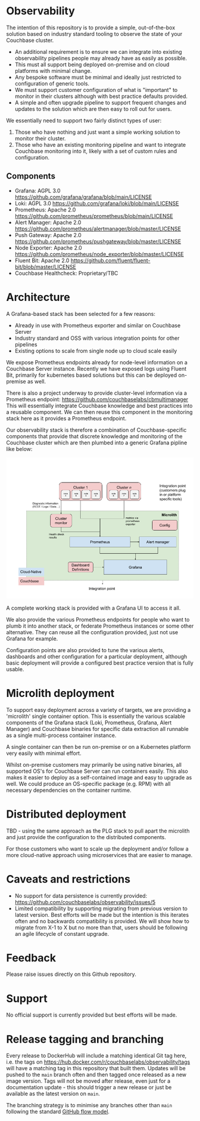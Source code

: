 # Observability

The intention of this repository is to provide a simple, out-of-the-box solution based on industry standard tooling to observe the state of your Couchbase cluster.
* An additional requirement is to ensure we can integrate into existing observability pipelines people may already have as easily as possible.
* This must all support being deployed on-premise and on cloud platforms with minimal change.
* Any bespoke software must be minimal and ideally just restricted to configuration of generic tools.
* We must support customer configuration of what is "important" to monitor in their clusters although with best practice defaults provided.
* A simple and often upgrade pipeline to support frequent changes and updates to the solution which are then easy to roll out for users.

We essentially need to support two fairly distinct types of user:
1. Those who have nothing and just want a simple working solution to monitor their cluster.
2. Those who have an existing monitoring pipeline and want to integrate Couchbase monitoring into it, likely with a set of custom rules and configuration.

## Components

* Grafana: AGPL 3.0 https://github.com/grafana/grafana/blob/main/LICENSE
* Loki: AGPL 3.0 https://github.com/grafana/loki/blob/main/LICENSE
* Prometheus: Apache 2.0 https://github.com/prometheus/prometheus/blob/main/LICENSE
* Alert Manager: Apache 2.0 https://github.com/prometheus/alertmanager/blob/master/LICENSE
* Push Gateway: Apache 2.0 https://github.com/prometheus/pushgateway/blob/master/LICENSE
* Node Exporter: Apache 2.0 https://github.com/prometheus/node_exporter/blob/master/LICENSE
* Fluent Bit: Apache 2.0 https://github.com/fluent/fluent-bit/blob/master/LICENSE
* Couchbase Healthcheck: Proprietary/TBC

# Architecture

A Grafana-based stack has been selected for a few reasons:
* Already in use with Prometheus exporter and similar on Couchbase Server
* Industry standard and OSS with various integration points for other pipelines
* Existing options to scale from single node up to cloud scale easily

We expose Prometheus endpoints already for node-level information on a Couchbase Server instance.
Recently we have exposed logs using Fluent Bit, primarily for kubernetes based solutions but this can be deployed on-premise as well.

There is also a project underway to provide cluster-level information via a Prometheus endpoint: https://github.com/couchbaselabs/cbmultimanager
This will essentially integrate Couchbase knowledge and best practices into a reusable component. We can then reuse this component in the monitoring stack here as it provides a Prometheus endpoint.

Our observability stack is therefore a combination of Couchbase-specific components that provide that discrete knowledge and monitoring of the Couchbase cluster which are then plumbed into a generic Grafana pipline like below:

![Overview](/images/healthcheck-blocks.png)

A complete working stack is provided with a Grafana UI to access it all.

We also provide the various Prometheus endpoints for people who want to plumb it into another stack, or federate Prometheus instances or some other alternative.
They can reuse all the configuration provided, just not use Grafana for example.

Configuration points are also provided to tune the various alerts, dashboards and other configuration for a particular deployment, although basic deployment will provide a configured best practice version that is fully usable.

# Microlith deployment

To support easy deployment across a variety of targets, we are providing a 'microlith' single container option.
This is essentially the various scalable components of the Grafana stack (Loki, Prometheus, Grafana, Alert Manager) and Couchbase binaries for specific data extraction all runnable as a single multi-process container instance.

A single container can then be run on-premise or on a Kubernetes platform very easily with minimal effort.

Whilst on-premise customers may primarily be using native binaries, all supported OS's for Couchbase Server can run containers easily. This also makes it easier to deploy as a self-contained image and easy to upgrade as well. We could produce an OS-specific package (e.g. RPM) with all necessary dependencies on the container runtime.

# Distributed deployment

TBD - using the same approach as the PLG stack to pull apart the microlith and just provide the configuration to the distributed components.

For those customers who want to scale up the deployment and/or follow a more cloud-native approach using microservices that are easier to manage.

# Caveats and restrictions

* No support for data persistence is currently provided: https://github.com/couchbaselabs/observability/issues/5
* Limited compatibility by supporting migrating from previous version to latest version. Best efforts will be made but the intention is this iterates often and no backwards compatibility is provided. We will show how to migrate from X-1 to X but no more than that, users should be following an agile lifecycle of constant upgrade.

# Feedback
Please raise issues directly on this Github repository.

# Support
No official support is currently provided but best efforts will be made.

# Release tagging and branching
Every release to DockerHub will include a matching identical Git tag here, i.e. the tags on https://hub.docker.com/r/couchbaselabs/observability/tags will have a matching tag in this repository that built them.
Updates will be pushed to the `main` branch often and then tagged once released as a new image version.
Tags will not be moved after release, even just for a documentation update - this should trigger a new release or just be available as the latest version on `main`.

The branching strategy is to minimise any branches other than `main` following the standard [GitHub flow model](https://guides.github.com/introduction/flow/).